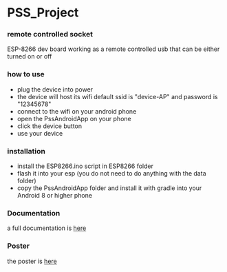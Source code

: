 # PSS_Project
### remote controlled socket

ESP-8266 dev board working as a remote controlled usb that can be either turned on or off

### how to use
- plug the device into power
- the device will host its wifi default ssid is "device-AP" and password is "12345678"
- connect to the wifi on your android phone
- open the PssAndroidApp on your phone
- click the device button
- use your device

### installation
- install the ESP8266.ino script in ESP8266 folder
- flash it into your esp (you do not need to do anything with the data folder)
- copy the PssAndroidApp folder and install it with gradle into your Android 8 or higher phone

### Documentation
a full documentation is [here](Dokumentace.pdf)

### Poster
the poster is [here](PSS.jpg)

